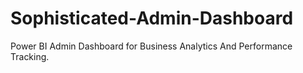 # Sophisticated-Admin-Dashboard
 Power BI Admin Dashboard for Business Analytics And Performance Tracking.

